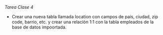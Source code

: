 *Tarea Clase 4*
- Crear una nueva tabla llamada location con campos de pais, ciudad, zip code, barrio, etc. y crear una relaciòn 1:1 con la tabla empleados de la base de datos impoortada.